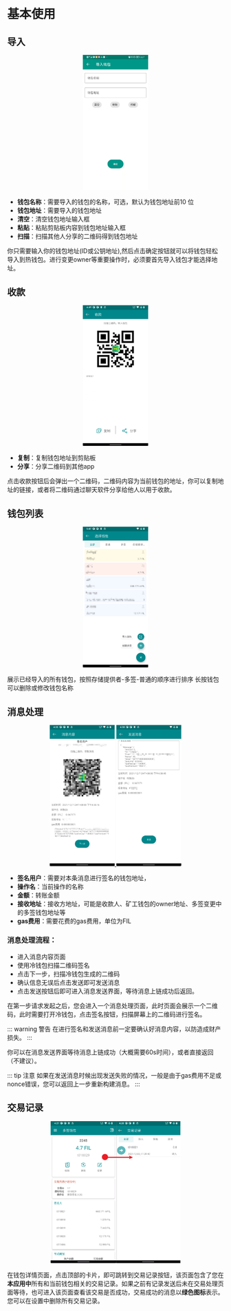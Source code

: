# 基本使用

## 导入
<div style="text-align:center;">
<a data-fancybox title="xx" href="./assets/img/WechatIMG594.jpeg">
<img src="./assets/img/WechatIMG594.jpeg" width="30%"/></a>
</div>


- **钱包名称**：需要导入的钱包的名称，可选，默认为钱包地址前10
  位
- **钱包地址**：需要导入的钱包地址
- **清空**：清空钱包地址输入框
- **粘贴**：粘贴剪贴板内容到钱包地址输入框
- **扫描**：扫描其他人分享的二维码得到钱包地址

你只需要输入你的钱包地址(ID或公钥地址),然后点击确定按钮就可以将钱包轻松导入到热钱包。进行变更owner等重要操作时，必须要首先导入钱包才能选择地址。

## 收款

<div style="text-align:center;">
<a data-fancybox title="xx" href="./assets/img/Snipaste_2021-12-07_16-49-25.png">
<img src="./assets/img/Snipaste_2021-12-07_16-49-25.png" width="30%"/>
</a>
</div>

- **复制**：复制钱包地址到剪贴板
- **分享**：分享二维码到其他app

点击收款按钮后会弹出一个二维码，二维码内容为当前钱包的地址，你可以复制地址的链接，或者将二维码通过聊天软件分享给他人以用于收款。

## 钱包列表

<div style="text-align:center;">
<a data-fancybox title="xx" href="./assets/img/Snipaste_2021-12-07_17-47-32.png">
<img src="./assets/img/Snipaste_2021-12-07_17-47-32.png" width="30%"/>
</a>
</div>

展示已经导入的所有钱包，按照存储提供者-多签-普通的顺序进行排序
长按钱包可以删除或修改钱包名称

## 消息处理

<div style="text-align:center;">
<a data-fancybox title="xx" href="./assets/img/Snipaste_2021-12-07_16-56-08.png">
<img src="./assets/img/Snipaste_2021-12-07_16-56-08.png" width="30%"/>
</a>
<a data-fancybox title="xx" href="./assets/img/Snipaste_2021-12-07_16-59-08.png">
<img src="./assets/img/Snipaste_2021-12-07_16-59-08.png" width="30%"/>
</a>
</div>

- **签名用户**：需要对本条消息进行签名的钱包地址，
- **操作名**：当前操作的名称
- **金额**：转账金额
- **接收地址**：接收方地址，可能是收款人、矿工钱包的owner地址、多签变更中的多签钱包地址等
- **gas费用**：需要花费的gas费用，单位为FIL

### 消息处理流程：

- 进入消息内容页面
- 使用冷钱包扫描二维码签名
- 点击下一步，扫描冷钱包生成的二维码
- 确认信息无误后点击发送即可发送消息
- 点击发送按钮后即可进入消息发送界面，等待消息上链成功后返回。

在第一步请求发起之后，您会进入一个消息处理页面，此时页面会展示一个二维码，此时需要打开冷钱包，点击签名按钮，扫描屏幕上的二维码进行签名。

::: warning 警告
在进行签名和发送消息前一定要确认好消息内容，以防造成财产损失。
:::

你可以在消息发送界面等待消息上链成功（大概需要60s时间），或者直接返回（不建议）。

::: tip 注意
如果在发送消息时候出现发送失败的情况，一般是由于gas费用不足或nonce错误，您可以返回上一步重新构建消息。
:::

## 交易记录

<div style="text-align:center;">
<a data-fancybox title="xx" href="./assets/img/Snipaste_2021-12-07_16-29-00.png">
<img src="./assets/img/Snipaste_2021-12-07_16-29-00.png" width="60%"/>
</a>
</div>

在钱包详情页面，点击顶部的卡片，即可跳转到交易记录按钮，该页面包含了您在**本应用中**所有和当前钱包相关的交易记录。如果之前有记录发送后未在交易处理页面等待，也可进入该页面查看该交易是否成功，交易成功的消息以**绿色图标**表示。您可以在设置中删除所有交易记录。
